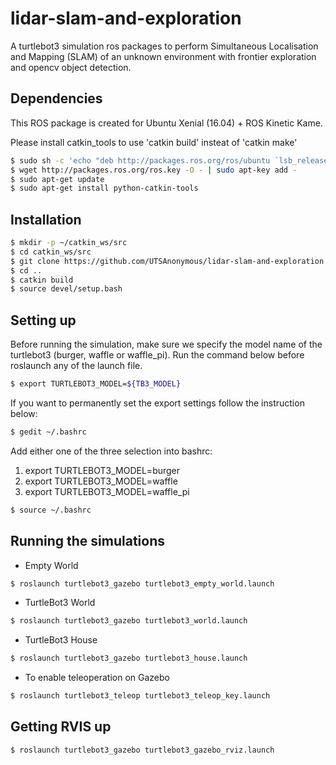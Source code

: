 # lidar-slam-and-exploration

A turtlebot3 simulation ros packages to perform Simultaneous Localisation and Mapping (SLAM) of an unknown environment with frontier exploration and opencv object detection.

## Dependencies

This ROS package is created for Ubuntu Xenial (16.04) + ROS Kinetic Kame.

Please install catkin_tools to use 'catkin build' insteat of 'catkin make'

```bash
$ sudo sh -c 'echo "deb http://packages.ros.org/ros/ubuntu `lsb_release -sc` main" > /etc/apt/sources.list.d/ros-latest.list'
$ wget http://packages.ros.org/ros.key -O - | sudo apt-key add -
$ sudo apt-get update
$ sudo apt-get install python-catkin-tools
```

## Installation

```bash
$ mkdir -p ~/catkin_ws/src
$ cd catkin_ws/src
$ git clone https://github.com/UTSAnonymous/lidar-slam-and-exploration.git
$ cd ..
$ catkin build
$ source devel/setup.bash
```

## Setting up

Before running the simulation, make sure we specify the model name of the turtlebot3 (burger, waffle or waffle_pi). Run the command below before roslaunch any of the launch file.

```bash
$ export TURTLEBOT3_MODEL=${TB3_MODEL}
```

If you want to permanently set the export settings follow the instruction below:

```bash
$ gedit ~/.bashrc
```

Add either one of the three selection into bashrc:
1. export TURTLEBOT3_MODEL=burger
2. export TURTLEBOT3_MODEL=waffle
3. export TURTLEBOT3_MODEL=waffle_pi

```bash
$ source ~/.bashrc
```

## Running the simulations

- Empty World

```bash
$ roslaunch turtlebot3_gazebo turtlebot3_empty_world.launch
```

- TurtleBot3 World

```bash
$ roslaunch turtlebot3_gazebo turtlebot3_world.launch
```

- TurtleBot3 House

```bash
$ roslaunch turtlebot3_gazebo turtlebot3_house.launch
```

- To enable teleoperation on Gazebo

```bash
$ roslaunch turtlebot3_teleop turtlebot3_teleop_key.launch
```

## Getting RVIS up

```bash
$ roslaunch turtlebot3_gazebo turtlebot3_gazebo_rviz.launch
```


